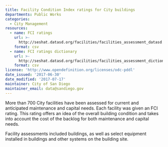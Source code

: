 ```yaml
---
title: Facility Condition Index ratings for City buildings
departments: Public Works
categories:
  - City Management
resources:
  - name: FCI ratings
    url: >-
      http://seshat.datasd.org/facilities/facilities_assessment_datasd.csv
    format: csv
  - name: FCI ratings dictionary
    url: >-
      http://seshat.datasd.org/facilities/facilities_assessment_dictionary_datasd.csv
    format: csv
license: 'http://www.opendefinition.org/licenses/odc-pddl'
date_issued: '2017-06-30'
date_modified: '2017-07-17'
maintainer: City of San Diego
maintainer_email: data@sandiego.gov
---
```

More than 700 City facilities have been assessed for current and anticipated maintenance and capital needs. Each facility was given an FCI rating. This rating offers an idea of the overall building condition and takes into account the cost of the backlog for both maintenance and capital needs.
<!--more-->
Facility assessments included buildings, as well as select equipment installed in buildings and other systems on the building site.